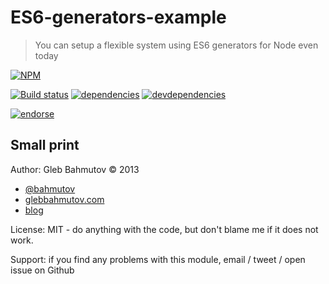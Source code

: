 # ES6-generators-example

> You can setup a flexible system using ES6 generators for Node even today

[![NPM][es6-generators-example-icon]][es6-generators-example-url]

[![Build status][es6-generators-example-ci-image]][es6-generators-example-ci-url]
[![dependencies][es6-generators-example-dependencies-image]][es6-generators-example-dependencies-url]
[![devdependencies][es6-generators-example-devdependencies-image]][es6-generators-example-devdependencies-url]

[![endorse][endorse-image]][endorse-url]

## Small print

Author: Gleb Bahmutov &copy; 2013

* [@bahmutov](https://twitter.com/bahmutov)
* [glebbahmutov.com](http://glebbahmutov.com)
* [blog](http://bahmutov.calepin.co/)

License: MIT - do anything with the code, but don't blame me if it does not work.

Support: if you find any problems with this module, email / tweet / open issue on Github

[es6-generators-example-icon]: https://nodei.co/npm/es6-generators-example.png?downloads=true
[es6-generators-example-url]: https://npmjs.org/package/es6-generators-example
[es6-generators-example-ci-image]: https://travis-ci.org/bahmutov/es6-generators-example.png?branch=master
[es6-generators-example-ci-url]: https://travis-ci.org/bahmutov/es6-generators-example
[es6-generators-example-dependencies-image]: https://david-dm.org/bahmutov/es6-generators-example.png
[es6-generators-example-dependencies-url]: https://david-dm.org/bahmutov/es6-generators-example
[es6-generators-example-devdependencies-image]: https://david-dm.org/bahmutov/es6-generators-example/dev-status.png
[es6-generators-example-devdependencies-url]: https://david-dm.org/bahmutov/es6-generators-example#info=devDependencies
[endorse-image]: https://api.coderwall.com/bahmutov/endorsecount.png
[endorse-url]: https://coderwall.com/bahmutov
